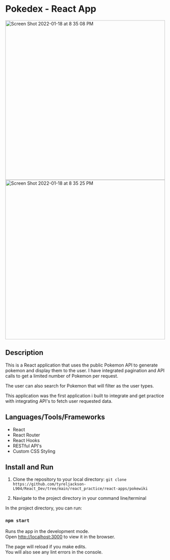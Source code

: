 # Pokedex - React App

<img width="500" alt="Screen Shot 2022-01-18 at 8 35 08 PM" src="https://user-images.githubusercontent.com/57510291/150059321-179d2f22-ee5b-4b4d-b49a-7cad7d45751b.png"><img width="500" alt="Screen Shot 2022-01-18 at 8 35 25 PM" src="https://user-images.githubusercontent.com/57510291/150059327-19ff2d65-a88a-472c-a0a0-372139f01630.png">

## Description

This is a React application that uses the public Pokemon API to generate pokemon and display them to the user. I have integrated pagination and API calls to get a limited number of Pokemon per request.

The user can also search for Pokemon that will filter as the user types.

This application was the first application i built to integrate and get practice with integrating API's to fetch user requested data.

## Languages/Tools/Frameworks

- React
- React Router
- React Hooks
- RESTful API's
- Custom CSS Styling

## Install and Run

1. Clone the repository to your local directory:
   `git clone https://github.com/tyreljackson-L904/React_Dev/tree/main/react_practice/react-apps/pokewiki`

2. Navigate to the project directory in your command line/terminal

In the project directory, you can run:

### `npm start`

Runs the app in the development mode.\
Open [http://localhost:3000](http://localhost:3000) to view it in the browser.

The page will reload if you make edits.\
You will also see any lint errors in the console.

